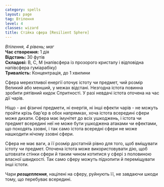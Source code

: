 ```yaml
---
category: spells
layout: page
tag: Втілення
level: 4
classes: wizard
title: Стійка сфера [Resilient Sphere]
---
```


_Втілення, 4 рівень; маг_    
**Час створення:** 1 дія    
**Відстань:** 30 футів    
**Складові:** В, С, М (напівсфера із прозорого кристалу і відповідна напівсфера гуміарабіку)    
**Тривалість:** Концентрація, до 1 хвилини    

Сфера мерехтливої енергії оточує істоту чи предмет, чий розмір Великий або менший, у межах відстані. Незгодна істота повинна зробити рятівний кидок Спритності. У разі невдачі істота оточена на час дії чарів.    

Ніщо - ані фізичні предмети, ні енергія, ні інші ефекти чарів - не можуть пройти крізь бар'єр в обох напрямках, хоча істота всередині сфери може дихати. Сфера має імунітет до всіх ушкоджень, і істота чи предмет всередині неї не може бути ушкоджена атаками чи ефектами, що походять ззовні, і так само істота всередні сфери не може нашкодити нічому ззовні сфери.    

Сфера не має ваги, а її розмір достатній рівно для того, щоб вміщувати істоту чи предмет. Оточена істота може використовувати дію, щоб штовхати стінки сфери й таким чином котитися у сфері з половиною власної швидкості. Так само сферу можуть підхопити й переміщувати інші істоти.    

Чари **_розщеплення_**, націлені на сферу, руйнують її, не завдаючи шкоди тому, що перебуває всередині. 

